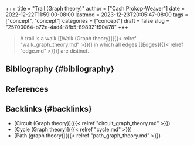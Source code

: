 +++
title = "Trail (Graph theory)"
author = ["Cash Prokop-Weaver"]
date = 2022-12-22T11:59:00-08:00
lastmod = 2023-12-23T20:05:47-08:00
tags = ["concept", "concept"]
categories = ["concept"]
draft = false
slug = "25700064-b72e-4ad4-8fb5-898921f90478"
+++

> A trail is a walk [[Walk (Graph theory)]({{< relref "walk_graph_theory.md" >}})] in which all edges [[Edges]({{< relref "edge.md" >}})] are distinct.


## Bibliography {#bibliography}

## References

<style>.csl-entry{text-indent: -1.5em; margin-left: 1.5em;}</style><div class="csl-bib-body">
</div>



## Backlinks {#backlinks}

-   [Circuit (Graph theory)]({{< relref "circuit_graph_theory.md" >}})
-   [Cycle (Graph theory)]({{< relref "cycle.md" >}})
-   [Path (graph theory)]({{< relref "path_graph_theory.md" >}})
